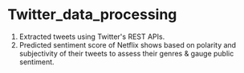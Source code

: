 # Twitter_data_processing
1. Extracted tweets using Twitter's REST APIs.
2. Predicted sentiment score of Netflix shows based on polarity and subjectivity of their tweets to assess their genres & gauge public sentiment.
